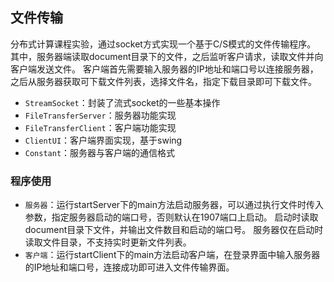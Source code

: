 ## 文件传输
分布式计算课程实验，通过socket方式实现一个基于C/S模式的文件传输程序。
其中，服务器端读取document目录下的文件，之后监听客户请求，读取文件并向客户端发送文件。
客户端首先需要输入服务器的IP地址和端口号以连接服务器，之后从服务器获取可下载文件列表，选择文件名，指定下载目录即可下载文件。
* `StreamSocket`：封装了流式socket的一些基本操作
* `FileTransferServer`：服务器功能实现
* `FileTransferClient`：客户端功能实现
* `ClientUI`：客户端界面实现，基于swing
* `Constant`：服务器与客户端的通信格式
### 程序使用
* `服务器`：运行startServer下的main方法启动服务器，可以通过执行文件时传入参数，指定服务器启动的端口号，否则默认在1907端口上启动。
启动时读取document目录下文件，并输出文件数目和启动的端口号。
服务器仅在启动时读取文件目录，不支持实时更新文件列表。
* `客户端`：运行startClient下的main方法启动客户端，在登录界面中输入服务器的IP地址和端口号，连接成功即可进入文件传输界面。
